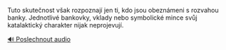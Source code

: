 
Tuto skutečnost však rozpoznají jen ti, kdo jsou obeznámeni s rozvahou banky. Jednotlivé bankovky, vklady nebo symbolické mince svůj katalaktický charakter nijak neprojevují.

[🔊 Poslechnout audio](/data/7-paragraphs/audio/chapter_80/para_007-Tuto-skutenost-vak-rozpoznaj-jen-ti-kdo-jsou-o.mp3)

